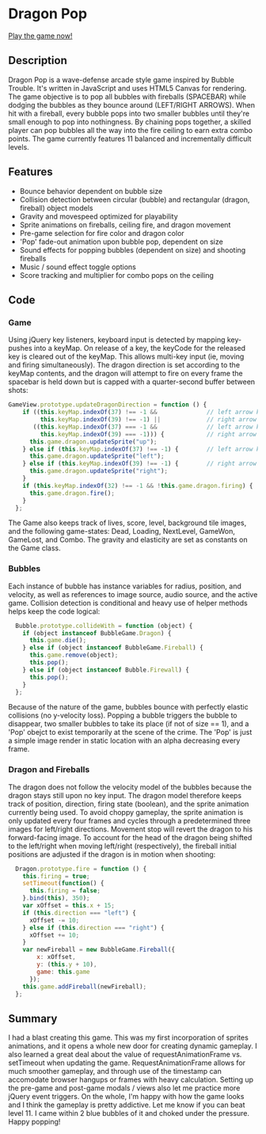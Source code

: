 # Dragon Pop

[Play the game now!][play]

[play]: http://billylittlefield.github.io/dragon-pop/

## Description

Dragon Pop is a wave-defense arcade style game inspired by Bubble Trouble. It's written in JavaScript and uses HTML5 Canvas for rendering. The game objective is to pop all bubbles with fireballs (SPACEBAR) while dodging the bubbles as they bounce around (LEFT/RIGHT ARROWS). When hit with a fireball, every bubble pops into two smaller bubbles until they're small enough to pop into nothingness. By chaining pops together, a skilled player can pop bubbles all the way into the fire ceiling to earn extra combo points. The game currently features 11 balanced and incrementally difficult levels.

## Features

* Bounce behavior dependent on bubble size
* Collision detection between circular (bubble) and rectangular (dragon, fireball) object models
* Gravity and movespeed optimized for playability
* Sprite animations on fireballs, ceiling fire, and dragon movement
* Pre-game selection for fire color and dragon color
* 'Pop' fade-out animation upon bubble pop, dependent on size
* Sound effects for popping bubbles (dependent on size) and shooting fireballs
* Music / sound effect toggle options
* Score tracking and multiplier for combo pops on the ceiling

## Code

### Game

Using jQuery key listeners, keyboard input is detected by mapping key-pushes into a keyMap. On release of a key, the keyCode for the released key is cleared out of the keyMap. This allows multi-key input (ie, moving and firing simultaneously). The dragon direction is set according to the keyMap contents, and the dragon will attempt to fire on every frame the spacebar is held down but is capped with a quarter-second buffer between shots:

```javascript
GameView.prototype.updateDragonDirection = function () {
    if ((this.keyMap.indexOf(37) !== -1 &&              // left arrow key
         this.keyMap.indexOf(39) !== -1) ||             // right arrow key
       ((this.keyMap.indexOf(37) === -1 &&              // left arrow key
         this.keyMap.indexOf(39) === -1))) {            // right arrow key
      this.game.dragon.updateSprite("up");
    } else if (this.keyMap.indexOf(37) !== -1) {        // left arrow key
      this.game.dragon.updateSprite("left");
    } else if (this.keyMap.indexOf(39) !== -1) {        // right arrow key
      this.game.dragon.updateSprite("right");
    }
    if (this.keyMap.indexOf(32) !== -1 && !this.game.dragon.firing) {
      this.game.dragon.fire();
    }
  };
  ```

The Game also keeps track of lives, score, level, background tile images, and the following game-states: Dead, Loading, NextLevel, GameWon, GameLost, and Combo. The gravity and elasticity are set as constants on the Game class.

### Bubbles

Each instance of bubble has instance variables for radius, position, and velocity, as well as references to image source, audio source, and the active game. Collision detection is conditional and heavy use of helper methods helps keep the code logical:

```javascript
  Bubble.prototype.collideWith = function (object) {
    if (object instanceof BubbleGame.Dragon) {
      this.game.die();
    } else if (object instanceof BubbleGame.Fireball) {
      this.game.remove(object);
      this.pop();
    } else if (object instanceof Bubble.Firewall) {
      this.pop();
    }
  };
```

Because of the nature of the game, bubbles bounce with perfectly elastic collisions (no y-velocity loss). Popping a bubble triggers the bubble to disappear, two smaller bubbles to take its place (if not of size == 1), and a 'Pop' obejct to exist temporarily at the scene of the crime. The 'Pop' is just a simple image render in static location with an alpha decreasing every frame.

### Dragon and Fireballs

The dragon does not follow the velocity model of the bubbles because the dragon stays still upon no key input. The dragon model therefore keeps track of position, direction, firing state (boolean), and the sprite animation currently being used. To avoid choppy gameplay, the sprite animation is only updated every four frames and cycles through a predetermined three images for left/right directions. Movement stop will revert the dragon to his forward-facing image. To account for the head of the dragon being shifted to the left/right when moving left/right (respectively), the fireball initial positions are adjusted if the dragon is in motion when shooting:

```javascript
  Dragon.prototype.fire = function () {
    this.firing = true;
    setTimeout(function() {
      this.firing = false;
    }.bind(this), 350);
    var xOffset = this.x + 15;
    if (this.direction === "left") {
      xOffset -= 10;
    } else if (this.direction === "right") {
      xOffset += 10;
    }
    var newFireball = new BubbleGame.Fireball({
        x: xOffset,
        y: (this.y + 10),
        game: this.game
      });
    this.game.addFireball(newFireball);
  };
  ```
  
## Summary
  
I had a blast creating this game. This was my first incorporation of sprites animations, and it opens a whole new door for creating dynamic gameplay. I also learned a great deal about the value of requestAnimationFrame vs. setTimeout when updating the game. RequestAnimationFrame allows for much smoother gameplay, and through use of the timestamp can accomodate browser hangups or frames with heavy calculation. Setting up the pre-game and post-game modals / views also let me practice more jQuery event triggers. On the whole, I'm happy with how the game looks and I think the gameplay is pretty addictive. Let me know if you can beat level 11. I came within 2 blue bubbles of it and choked under the pressure. Happy popping!
